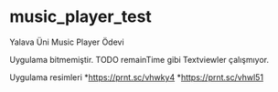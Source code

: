 # music_player_test
Yalava Üni Music Player Ödevi

Uygulama bitmemiştir.
TODO
remainTime gibi Textviewler çalışmıyor.

Uygulama resimleri
*https://prnt.sc/vhwky4
*https://prnt.sc/vhwl51
